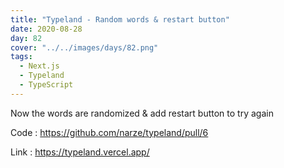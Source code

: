 ```yaml
---
title: "Typeland - Random words & restart button"
date: 2020-08-28
day: 82
cover: "../../images/days/82.png"
tags:
  - Next.js
  - Typeland
  - TypeScript
---
```


Now the words are randomized & add restart button to try again

Code : https://github.com/narze/typeland/pull/6

Link : https://typeland.vercel.app/
